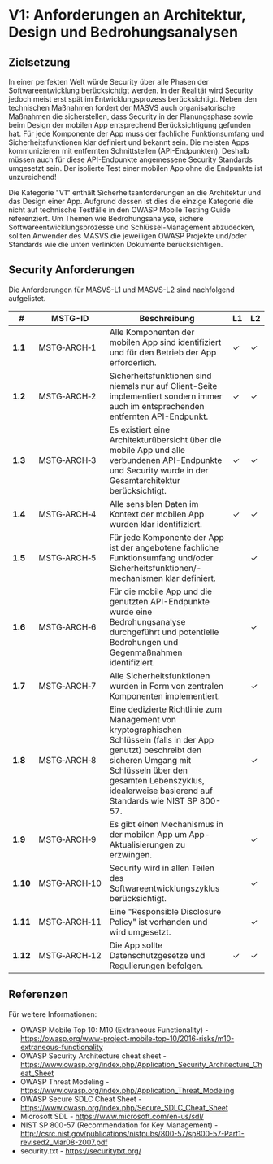 # V1: Anforderungen an Architektur, Design und Bedrohungsanalysen

## Zielsetzung

In einer perfekten Welt würde Security über alle Phasen der Softwareentwicklung berücksichtigt werden. In der Realität wird Security jedoch meist erst spät im Entwicklungsprozess berücksichtigt. Neben den technischen Maßnahmen fordert der MASVS auch organisatorische Maßnahmen die sicherstellen, dass Security in der Planungsphase sowie beim Design der mobilen App entsprechend Berücksichtigung gefunden hat. Für jede Komponente der App muss der fachliche Funktionsumfang und Sicherheitsfunktionen klar definiert und bekannt sein. Die meisten Apps kommunizieren mit entfernten Schnittstellen (API-Endpunkten). Deshalb müssen auch für diese API-Endpunkte angemessene Security Standards umgesetzt sein. Der isolierte Test einer mobilen App ohne die Endpunkte ist unzureichend!

Die Kategorie "V1" enthält Sicherheitsanforderungen an die Architektur und das Design einer App. Aufgrund dessen ist dies die einzige Kategorie die nicht auf technische Testfälle in den OWASP Mobile Testing Guide referenziert. Um Themen wie Bedrohungsanalyse, sichere Softwareentwicklungsprozesse und Schlüssel-Management abzudecken, sollten Anwender des MASVS die jeweiligen OWASP Projekte und/oder Standards wie die unten verlinkten Dokumente berücksichtigen.

<div style="page-break-after: always;">
</div>

## Security Anforderungen

Die Anforderungen für MASVS-L1 und MASVS-L2 sind nachfolgend aufgelistet.

| # | MSTG-ID | Beschreibung | L1 | L2 |
| --- | --- | --- | --- | --- |
| **1.1** | MSTG‑ARCH‑1 | Alle Komponenten der mobilen App sind identifiziert und für den Betrieb der App erforderlich. | ✓ | ✓ |
| **1.2** | MSTG‑ARCH‑2 | Sicherheitsfunktionen sind niemals nur auf Client-Seite implementiert sondern immer auch im entsprechenden entfernten API-Endpunkt. | ✓ | ✓ |
| **1.3** | MSTG‑ARCH‑3 | Es existiert eine Architekturübersicht über die mobile App und alle verbundenen API-Endpunkte und Security wurde in der Gesamtarchitektur berücksichtigt. | ✓ | ✓ |
| **1.4** | MSTG‑ARCH‑4 | Alle sensiblen Daten im Kontext der mobilen App wurden klar identifiziert. | ✓ | ✓ |
| **1.5** | MSTG‑ARCH‑5 | Für jede Komponente der App ist der angebotene fachliche Funktionsumfang und/oder Sicherheitsfunktionen/-mechanismen klar definiert.  |   | ✓ |
| **1.6** | MSTG‑ARCH‑6 | Für die mobile App und die genutzten API-Endpunkte wurde eine Bedrohungsanalyse durchgeführt und potentielle Bedrohungen und Gegenmaßnahmen identifiziert. |   | ✓ |
| **1.7** | MSTG‑ARCH‑7 | Alle Sicherheitsfunktionen wurden in Form von zentralen Komponenten implementiert. |   | ✓ |
| **1.8** | MSTG‑ARCH‑8 | Eine dedizierte Richtlinie zum Management von kryptographischen Schlüsseln (falls in der App genutzt) beschreibt den sicheren Umgang mit Schlüsseln über den gesamten Lebenszyklus, idealerweise basierend auf Standards wie NIST SP 800-57. |   | ✓ |
| **1.9** | MSTG‑ARCH‑9 | Es gibt einen Mechanismus in der mobilen App um App-Aktualisierungen zu erzwingen. |   | ✓ |
| **1.10** | MSTG‑ARCH‑10 | Security wird in allen Teilen des Softwareentwicklungszyklus berücksichtigt. |   | ✓ |
| **1.11** | MSTG‑ARCH‑11 | Eine "Responsible Disclosure Policy" ist vorhanden und wird umgesetzt. |   | ✓ |
| **1.12** | MSTG‑ARCH‑12 | Die App sollte Datenschutzgesetze und Regulierungen befolgen. | ✓ | ✓ |

<div style="page-break-after: always;" >
</div>

## Referenzen

Für weitere Informationen:

- OWASP Mobile Top 10: M10 (Extraneous Functionality) - <https://owasp.org/www-project-mobile-top-10/2016-risks/m10-extraneous-functionality>
- OWASP Security Architecture cheat sheet - <https://www.owasp.org/index.php/Application_Security_Architecture_Cheat_Sheet>
- OWASP Threat Modeling - <https://www.owasp.org/index.php/Application_Threat_Modeling>
- OWASP Secure SDLC Cheat Sheet - <https://www.owasp.org/index.php/Secure_SDLC_Cheat_Sheet>
- Microsoft SDL - <https://www.microsoft.com/en-us/sdl/>
- NIST SP 800-57 (Recommendation for Key Management) - <http://csrc.nist.gov/publications/nistpubs/800-57/sp800-57-Part1-revised2_Mar08-2007.pdf>
- security.txt - <https://securitytxt.org/>
